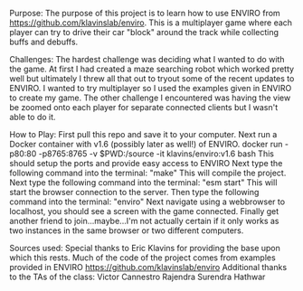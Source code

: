 Purpose:
The purpose of this project is to learn how to use ENVIRO from https://github.com/klavinslab/enviro. This is a multiplayer
game where each player can try to drive their car "block" around the track while collecting buffs and debuffs.

Challenges:
The hardest challenge was deciding what I wanted to do with the game. At first I had created a maze searching robot which worked pretty well but ultimately I threw all that out to tryout some of the recent updates to ENVIRO. I wanted to try multiplayer so I used the examples given in ENVIRO to create my game. The other challenge I encountered was having the view be zoomed onto each player for separate connected clients but I wasn't able to do it.

How to Play:
First pull this repo and save it to your computer.
Next run a Docker container with v1.6 (possibly later as well!) of ENVIRO.
docker run -p80:80 -p8765:8765 -v $PWD:/source -it klavins/enviro:v1.6 bash
This should setup the ports and provide easy access to ENVIRO
Next type the following command into the terminal: "make"
This will compile the project.
Next type the following command into the terminal: "esm start"
This will start the browser connection to the server.
Then type the following command into the terminal: "enviro"
Next navigate using a webbrowser to localhost, you should see a screen with the game connected.
Finally get another friend to join...maybe...I'm not actually certain if it only works as two instances in the same browser
or two different computers.

Sources used:
Special thanks to Eric Klavins for providing the base upon which this rests. Much of the code of the project comes from examples provided in ENVIRO
https://github.com/klavinslab/enviro
Additional thanks to the TAs of the class:
Victor Cannestro
Rajendra Surendra Hathwar 
